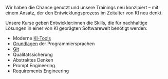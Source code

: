 Wir haben die Chance genutzt und unsere Trainings neu konzipiert – mit einem Ansatz, 
der den Entwicklungsprozess im Zeitalter von KI neu denkt.

Unsere Kurse geben Entwickler:innen die Skills, die für nachhaltige Lösungen 
in einer von KI geprägten Softwarewelt benötigt werden:

- Moderne [KI-Tools](/seminare?filter=KI%20Tools)
- [Grundlagen](/seminare?filter=Grundlagen) der Programmiersprachen
- [Git](/seminare?filter=Git)
- Qualitätssicherung
- Abstraktes Denken
- Prompt Engineering
- Requirements Engineering
